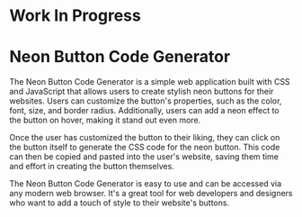# Work In Progress

# Neon Button Code Generator
The Neon Button Code Generator is a simple web application built with CSS and JavaScript that allows users to create stylish neon buttons for their websites.
Users can customize the button's properties, such as the color, font, size, and border radius. Additionally, users can add a neon effect to the button on hover, making it stand out even more.

Once the user has customized the button to their liking, they can click on the button itself to generate the CSS code for the neon button.
This code can then be copied and pasted into the user's website, saving them time and effort in creating the button themselves.

The Neon Button Code Generator is easy to use and can be accessed via any modern web browser.
It's a great tool for web developers and designers who want to add a touch of style to their website's buttons.
